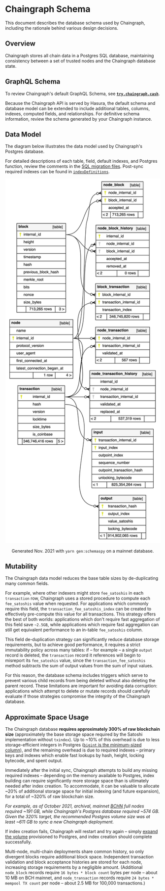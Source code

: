 # Chaingraph Schema

This document describes the database schema used by Chaingraph, including the rationale behind various design decisions.

## Overview

Chaingraph stores all chain data in a Postgres SQL database, maintaining consistency between a set of trusted nodes and the Chaingraph database state.

## GraphQL Schema

To review Chaingraph's default GraphQL Schema, see [**`try.chaingraph.cash`**](https://try.chaingraph.cash).

Because the Chaingraph API is served by Hasura, the default schema and database model can be extended to include additional tables, columns, indexes, computed fields, and relationships. For definitive schema information, review the schema generated by your Chaingraph instance.

## Data Model

The diagram below illustrates the data model used by Chaingraph's Postgres database.

For detailed descriptions of each table, field, default indexes, and Postgres function, review the comments in the [SQL migration files](../images/hasura/hasura-data/migrations/default). Post-sync required indexes can be found in [`indexDefinitions`](../src/components/db-utils.ts).

<!-- Generated using `yarn gen:schemaspy` on a database synced to mainnet -->

<p align="center"><img width="600" src="./schema.png" /></p>
<p align="center">Generated Nov. 2021 with <code>yarn gen:schemaspy</code> on a mainnet database.</p>

## Mutability

The Chaingraph data model reduces the base table sizes by de-duplicating many common fields.

For example, where other indexers might store `fee_satoshis` in each `transaction` row, Chaingraph uses a stored procedure to compute each `fee_satoshis` value when requested. For applications which commonly require this field, the `transaction_fee_satoshis_index` can be created to effectively pre-compute this value for all transactions. This strategy offers the best of both worlds: applications which don't require fast aggregation of this field save `~2.5GB`, while applications which require fast aggregation can still get equivalent performance to an in-table `fee_satoshis` column.

This field de-duplication strategy can significantly reduce database storage requirements, but to achieve good performance, it requires a strict immutability policy across many tables: if – for example – a single `output` record is deleted, the `transaction` record it references will begin to misreport its `fee_satoshis` value, since the `transaction_fee_satoshis` method subtracts the sum of output values from the sum of input values.

For this reason, the database schema includes triggers which serve to prevent various child records from being deleted without also deleting the parent record. These limitations are important for avoiding data corruption: applications which attempt to delete or mutate records should carefully evaluate if those strategies compromise the integrity of the Chaingraph database.

<!-- TODO: additional triggers to prevent corruption via deletions -->

## Approximate Space Usage

The Chaingraph database **requires approximately 300% of raw blockchain size** (approximately the base storage space required by the Satoshi implementation without `txindex`). Up to ~10% of this overhead is due to less storage-efficient integers in Postgres ([`bigint` is the minimum-sized column](../.github/CONTRIBUTING.md#use-of-bigint-for-uint32-in-postgres)), and the remaining overhead is due to required indexes – primary keys and indexes which enable fast lookups by hash, height, locking bytecode, and spent output.

Immediately after the initial sync, Chaingraph attempts to build any missing required indexes – depending on the memory available to Postgres, index building can require significantly more storage space than is ultimately needed after index creation. To accommodate, it can be valuable to allocate ~20% of additional storage space for initial indexing (and future expansion), for a total of ~320% of raw blockchain size.

_For example, as of October 2021, archival, mainnet [BCHN](https://bitcoincashnode.org/) full nodes required ~191 GB, while Chaingraph's Postgres database required ~574 GB. Given the 320% target, the recommended Postgres volume size was at least ~611 GB to sync a new Chaingraph deployment._

If index creation fails, Chaingraph will restart and try again – simply [expand the volume](../charts/chaingraph/readme.md#expanding-volumes) provisioned to Postgres, and index creation should complete successfully.

Multi-node, multi-chain deployments share common history, so only divergent blocks require additional block space. Independent transaction validation and block acceptance histories are stored for each node, increasing storage requirements by a negligible amount. (Additional `node_block` records require `16 bytes * block count` bytes per node – about 10 MB on BCH mainnet, and `node_transaction` records require `24 bytes * mempool TX count` per node – about 2.5 MB for 100,000 transactions.)
